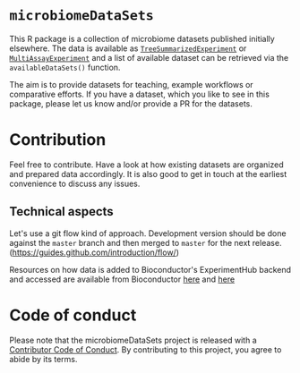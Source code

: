 # `microbiomeDataSets`

<!-- badges: start -->

<!-- badges: end -->

This R package is a collection of microbiome datasets published initially 
elsewhere. The data is available as 
[`TreeSummarizedExperiment`](https://doi.org/doi:10.18129/B9.bioc.TreeSummarizedExperiment)
or 
[`MultiAssayExperiment`](https://doi.org/doi:10.18129/B9.bioc.MultiAssayExperiment)
and a list of available dataset can be retrieved via the `availableDataSets()`
function.

The aim is to provide datasets for teaching, example workflows or comparative
efforts. If you have a dataset, which you like to see in this package, please
let us know and/or provide a PR for the datasets.

# Contribution

Feel free to contribute. Have a look at how existing datasets are organized and
prepared data accordingly. It is also good to get in touch at the earliest 
convenience to discuss any issues.

## Technical aspects

Let's use a git flow kind of approach. Development version should be done 
against the `master` branch and then merged to `master` for the next release. 
(https://guides.github.com/introduction/flow/)

Resources on how data is added to Bioconductor's ExperimentHub backend and
accessed are available from Bioconductor 
[here](https://bioconductor.org/packages/release/bioc/vignettes/ExperimentHub/inst/doc/CreateAnExperimentHubPackage.html) 
and 
[here](https://bioconductor.org/packages/release/bioc/vignettes/ExperimentHub/inst/doc/ExperimentHub.html)

# Code of conduct

Please note that the microbiomeDataSets project is released with a 
[Contributor Code of Conduct](https://contributor-covenant.org/version/2/0/CODE_OF_CONDUCT.html).
By contributing to this project, you agree to abide by its terms.
